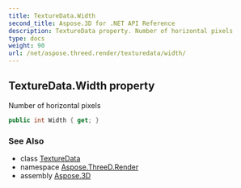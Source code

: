 ```yaml
---
title: TextureData.Width
second_title: Aspose.3D for .NET API Reference
description: TextureData property. Number of horizontal pixels
type: docs
weight: 90
url: /net/aspose.threed.render/texturedata/width/
---
```

## TextureData.Width property

Number of horizontal pixels

```csharp
public int Width { get; }
```

### See Also

* class [TextureData](../)
* namespace [Aspose.ThreeD.Render](../../../aspose.threed.render/)
* assembly [Aspose.3D](../../../)


